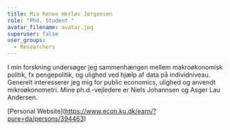 ```yaml
---
title: Mia Renee Herløv Jørgensen
role: "Phd. Student "
avatar_filename: avatar.jpg
superuser: false
user_groups:
  - Researchers
---
```

I min forskning undersøger jeg sammenhængen mellem makroøkonomisk politik, fx pengepolitik, og ulighed ved hjælp af data på individniveau. Generelt interesserer jeg mig for public economics, ulighed og anvendt mikroøkonometri. Mine ph.d.-vejledere er Niels Johannsen og Asger Lau Andersen.

\[Personal Website](https://www.econ.ku.dk/earn/?pure=da/persons/394463)
